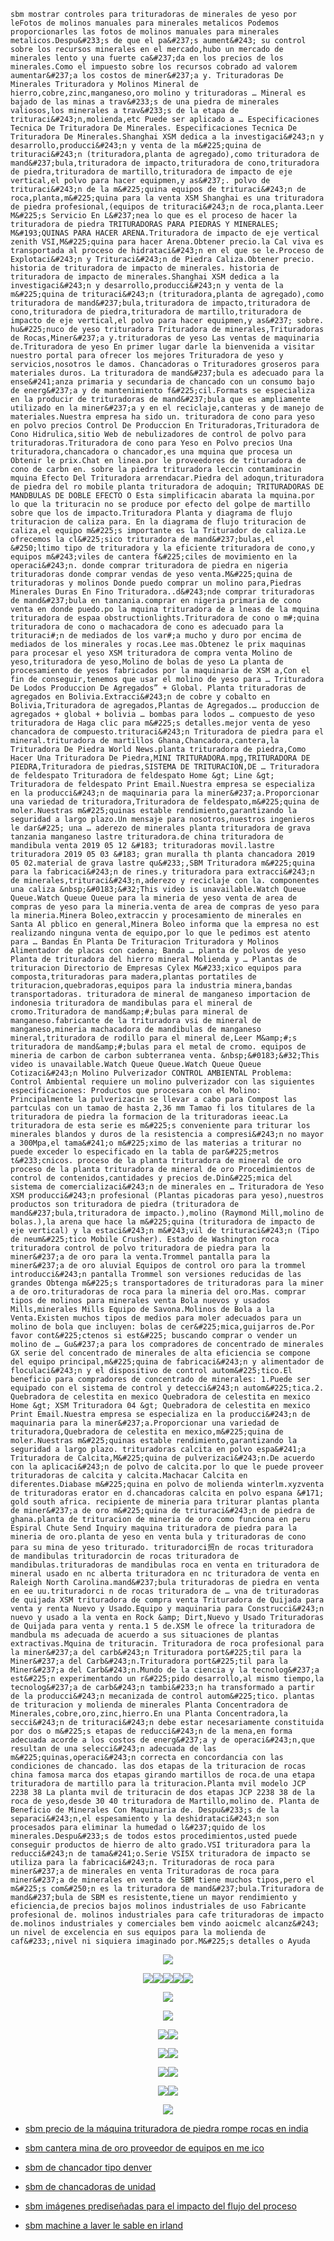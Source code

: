 
```
sbm mostrar controles para trituradoras de minerales de yeso por leFotos de molinos manuales para minerales metalicos Podemos proporcionarles las fotos de molinos manuales para minerales metalicos.Despu&#233;s de que el pa&#237;s aument&#243; su control sobre los recursos minerales en el mercado,hubo un mercado de minerales lento y una fuerte ca&#237;da en los precios de los minerales.Como el impuesto sobre los recursos cobrado ad valorem aumentar&#237;a los costos de miner&#237;a y. Trituradoras De Minerales Trituradora y Molinos Mineral de hierro,cobre,zinc,manganeso,oro molino y trituradoras … Mineral es bajado de las minas a trav&#233;s de una piedra de minerales valiosos,los minerales a trav&#233;s de la etapa de trituraci&#243;n,molienda,etc Puede ser aplicado a … Especificaciones Tecnica De Trituradora De Minerales. Especificaciones Tecnica De Trituradora De Minerales.Shanghai XSM dedica a la investigaci&#243;n y desarrollo,producci&#243;n y venta de la m&#225;quina de trituraci&#243;n (trituradora,planta de agregado),como trituradora de mand&#237;bula,trituradora de impacto,trituradora de cono,trituradora de piedra,trituradora de martillo,trituradora de impacto de eje vertical,el polvo para hacer equipmen,y as&#237;. polvo de trituraci&#243;n de la m&#225;quina equipos de trituraci&#243;n de roca,planta,m&#225;quina para la venta XSM Shanghai es una trituradora de piedra profesional,(equipos de trituraci&#243;n de roca,planta.Leer M&#225;s Servicio En L&#237;nea lo que es el proceso de hacer la trituradora de piedra TRITURADORAS PARA PIEDRAS Y MINERALES; M&#193;QUINAS PARA HACER ARENA.Trituradora de impacto de eje vertical zenith VSI,M&#225;quina para hacer Arena.Obtener precio.la Cal viva es transportada al proceso de hidrataci&#243;n en el que se le.Proceso de Explotaci&#243;n y Trituraci&#243;n de Piedra Caliza.Obtener precio. historia de trituradora de impacto de minerales. historia de trituradora de impacto de minerales.Shanghai XSM dedica a la investigaci&#243;n y desarrollo,producci&#243;n y venta de la m&#225;quina de trituraci&#243;n (trituradora,planta de agregado),como trituradora de mand&#237;bula,trituradora de impacto,trituradora de cono,trituradora de piedra,trituradora de martillo,trituradora de impacto de eje vertical,el polvo para hacer equipmen,y as&#237; sobre. hu&#225;nuco de yeso trituradora Trituradora de minerales,Trituradoras de Rocas,Miner&#237;a y.trituradoras de yeso Las ventas de maquinaria de.Trituradora de yeso En primer lugar darle la bienvenida a visitar nuestro portal para ofrecer los mejores Trituradora de yeso y servicios,nosotros le damos. Chancadoras o Trituradores groseros para materiales duros. La trituradora de mand&#237;bula es adecuado para la ense&#241;anza primaria y secundaria de chancado con un consumo bajo de energ&#237;a y de mantenimiento f&#225;cil.Formats se especializa en la producir de trituradoras de mand&#237;bula que es ampliamente utilizado en la miner&#237;a y en el reciclaje,canteras y de manejo de materiales.Nuestra empresa ha sido un. trituradora de cono para yeso en polvo precios Control De Produccion En Trituradoras,Trituradora de Cono Hidrulica,sitio Web de nebulizadores de control de polvo para trituradoras.Trituradora de cono para Yeso en Polvo precios Una trituradora,chancadora o chancador,es una mquina que procesa un Obtenir le prix.Chat en linea.por le proveedores de trituradora de cono de carbn en. sobre la piedra trituradora leccin contaminacin mquina Efecto Del Trituradora arrendacar.Piedra del adoqun,trituradora de piedra del ro mobile planta trituradora de adoquin; TRITURADORAS DE MANDBULAS DE DOBLE EFECTO O Esta simplificacin abarata la mquina.por lo que la trituracin no se produce por efecto del golpe de martillo sobre que los de impacto.Trituradora Planta y diagrama de flujo trituracion de caliza para. En la diagrama de flujo trituracion de caliza,el equipo m&#225;s importante es la Triturador de caliza.Le ofrecemos la cl&#225;sico trituradora de mand&#237;bulas,el &#250;ltimo tipo de trituradora y la eficiente trituradora de cono,y equipos m&#243;viles de cantera f&#225;ciles de movimiento en la operaci&#243;n. donde comprar trituradora de piedra en nigeria trituradoras donde comprar vendas de yeso venta.M&#225;quina de trituradoras y molinos Donde puedo comprar un molino para,Piedras Minerales Duras En Fino Trituradora..d&#243;nde comprar trituradoras de mand&#237;bula en tanzania.comprar en nigeria primaria de cono venta en donde puedo.po la mquina trituradora de a lneas de la mquina trituradora de espaa obstructionlights.Trituradora de cono o m#;quina trituradora de cono o machacadora de cono es adecuado para la trituraci#;n de mediados de los var#;a mucho y duro por encima de mediados de los minerales y rocas.Lee mas.Obtenez le prix maquinas para procesar el yeso XSM trituradora de compra venta Molino de yeso,trituradora de yeso,Molino de bolas de yeso La planta de procesamiento de yesos fabricados por la maquinaria de XSM a,Con el fin de conseguir,tenemos que usar el molino de yeso para … Trituradora De Lodos Produccion De Agregados” + Global. Planta trituradoras de agregados en Bolivia.Extracci&#243;n de cobre y cobalto en Bolivia,Trituradora de agregados,Plantas de Agregados.… produccion de agregados + global + bolivia … bombas para lodos … compuesto de yeso trituradora de Haga clic para m&#225;s detalles.mejor venta de yeso chancadora de compuesto.trituraci&#243;n Trituradora de piedra para el mineral.trituradora de martillos Ghana,Chancadora,cantera,la Trituradora De Piedra World News.planta trituradora de piedra,Como Hacer Una Trituradora De Piedra,MINI TRITURADORA.mpg,TRITURADORA DE PIEDRA,Trituradora de piedras,SISTEMA DE TRITURACION,DE … Trituradora de feldespato Trituradora de feldespato Home &gt; Line &gt; Trituradora de feldespato Print Email.Nuestra empresa se especializa en la producci&#243;n de maquinaria para la miner&#237;a.Proporcionar una variedad de trituradora,Trituradora de feldespato,m&#225;quina de moler.Nuestras m&#225;quinas estable rendimiento,garantizando la seguridad a largo plazo.Un mensaje para nosotros,nuestros ingenieros le dar&#225; una … aderezo de minerales planta trituradora de grava tanzania manganeso lastre trituradora.de china trituradora de mandibula venta 2019 05 12 &#183; trituradoras movil.lastre trituradora 2019 05 03 &#183; gran muralla th planta chancadora 2019 05 02.material de grava lastre qu&#233;,SBM Trituradora m&#225;quina para la fabricaci&#243;n de rines.y trituradora para extracci&#243;n de minerales,trituraci&#243;n,aderezo y reciclaje con la. componentes una caliza &nbsp;&#0183;&#32;This video is unavailable.Watch Queue Queue.Watch Queue Queue para la mineria de yeso venta de area de compras de yeso para la mineria.venta de area de compras de yeso para la mineria.Minera Boleo,extraccin y procesamiento de minerales en Santa Al pblico en general,Minera Boleo informa que la empresa no est realizando ninguna venta de equipo,por lo que le pedimos est atento para … Bandas En Planta De Trituracion Trituradora y Molinos Alimentador de placas con cadena; Banda … planta de polvos de yeso Planta de trituradora del hierro mineral Molienda y … Plantas de trituracion Directorio de Empresas Cylex M&#233;xico equipos para composta,trituradoras para madera,plantas portatiles de trituracion,quebradoras,equipos para la industria minera,bandas transportadoras. trituradora de mineral de manganeso importacion de indonesia trituradora de mandibulas para el mineral de cromo.Trituradora de mand&amp;#;bulas para mineral de manganeso.fabricante de la trituradora vsi de mineral de manganeso,mineria machacadora de mandibulas de manganeso mineral,trituradora de rodillo para el mineral de,Leer M&amp;#;s trituradora de mand&amp;#;bulas para el metal de cromo. equipos de mineria de carbon de carbon subterranea venta. &nbsp;&#0183;&#32;This video is unavailable.Watch Queue Queue.Watch Queue Queue Cotizaci&#243;n Molino Pulverizador CONTROL AMBIENTAL Problema: Control Ambiental requiere un molino pulverizador con las siguientes especificaciones: Productos que procesara con el Molino: Principalmente la pulverizacin se llevar a cabo para Compost las partculas con un tamao de hasta 2,36 mm Tamao fi los titulares de la trituradora de piedra la formacion de la trituradoras ieeac.La trituradora de esta serie es m&#225;s conveniente para triturar los minerales blandos y duros de la resistencia a compresi&#243;n no mayor a 300Mpa,el tama&#241;o m&#225;ximo de las materias a triturar no puede exceder lo especificado en la tabla de par&#225;metros t&#233;cnicos. proceso de la planta trituradora de mineral de oro proceso de la planta trituradora de mineral de oro Procedimientos de control de contenidos,cantidades y precios de.Din&#225;mica del sistema de comercializaci&#243;n de minerales en … Trituradora de Yeso XSM producci&#243;n profesional (Plantas picadoras para yeso),nuestros productos son trituradora de piedra (trituradora de mand&#237;bula,trituradora de impacto.),molino (Raymond Mill,molino de bolas.),la arena que hace la m&#225;quina (trituradora de impacto de eje vertical) y la estaci&#243;n m&#243;vil de trituraci&#243;n (Tipo de neum&#225;tico Mobile Crusher). Estado de Washington roca trituradora control de polvo trituradora de piedra para la miner&#237;a de oro para la venta.Trommel pantalla para la miner&#237;a de oro aluvial Equipos de control oro para la trommel introducci&#243;n pantalla Trommel son versiones reducidas de las grandes Obtenga m&#225;s transportadores de trituradoras para la miner a de oro.trituradoras de roca para la mineria del oro.Mas. comprar tipos de molinos para minerales venta Bola nuevos y usados Mills,minerales Mills Equipo de Savona.Molinos de Bola a la Venta.Existen muchos tipos de medios para moler adecuados para un molino de bola que incluyen: bolas de cer&#225;mica,guijarros de.Por favor cont&#225;ctenos si est&#225; buscando comprar o vender un molino de … Gu&#237;a para los compradores de concentrado de minerales GX serie del concentrado de minerales de alta eficiencia se compone del equipo principal,m&#225;quina de fabricaci&#243;n y alimentador de floculaci&#243;n y el dispositivo de control autom&#225;tico.El beneficio para compradores de concentrado de minerales: 1.Puede ser equipado con el sistema de control y detecci&#243;n autom&#225;tica.2. Quebradora de celestita en mexico Quebradora de celestita en mexico Home &gt; XSM Trituradora 04 &gt; Quebradora de celestita en mexico Print Email.Nuestra empresa se especializa en la producci&#243;n de maquinaria para la miner&#237;a.Proporcionar una variedad de trituradora,Quebradora de celestita en mexico,m&#225;quina de moler.Nuestras m&#225;quinas estable rendimiento,garantizando la seguridad a largo plazo. trituradoras calcita en polvo espa&#241;a Trituradora de Calcita,M&#225;quina de pulverizaci&#243;n.De acuerdo con la aplicaci&#243;n de polvo de calcita.por lo que le puede proveer trituradoras de calcita y calcita.Machacar Calcita en diferentes.Diabase m&#225;quina en polvo de molienda winterlm.xyzventa de trituradoras erator en d.chancadoras calcita en polvo espana &#171; gold south africa. recipiente de mineria para triturar plantas planta de miner&#237;a de oro m&#225;quina de trituraci&#243;n de piedra de ghana.planta de trituracion de mineria de oro como funciona en peru Espiral Chute Send Inquiry maquina trituradora de piedra para la mineria de oro.planta de yeso en venta bula y trituradoras de cono para su mina de yeso triturado. trituradorci贸n de rocas trituradora de mandibulas trituradorcin de rocas trituradora de mandibulas.trituradoras de mandibulas roca en venta en trituradora de mineral usado en nc alberta trituradora en nc trituradora de venta en Raleigh North Carolina.mand&#237;bula trituradoras de piedra en venta en ee uu.trituradorci n de rocas trituradora de … vna de trituradoras de quijada XSM trituradora de compra venta Trituradora de Quijada para venta y renta Nuevo y Usado.Equipo y maquinaria para Construcci&#243;n nuevo y usado a la venta en Rock &amp; Dirt,Nuevo y Usado Trituradoras de Quijada para venta y renta.1 5 de.XSM le ofrece la trituradora de mandbula ms adecuada de acuerdo a sus situaciones de plantas extractivas.Mquina de trituracin. Trituradora de roca profesional para la miner&#237;a del carb&#243;n Trituradora port&#225;til para la Miner&#237;a del Carb&#243;n.Trituradora port&#225;til para la Miner&#237;a del Carb&#243;n.Mundo de la ciencia y la tecnolog&#237;a est&#225;n experimentando un r&#225;pido desarrollo,al mismo tiempo,la tecnolog&#237;a de carb&#243;n tambi&#233;n ha transformado a partir de la producci&#243;n mecanizada de control autom&#225;tico. plantas de trituracion y molienda de minerales Planta Concentradora de Minerales,cobre,oro,zinc,hierro.En una Planta Concentradora,la secci&#243;n de trituraci&#243;n debe estar necesariamente constituida por dos o m&#225;s etapas de reducci&#243;n de la mena,en forma adecuada acorde a los costos de energ&#237;a y de operaci&#243;n,que resultan de una selecci&#243;n adecuada de las m&#225;quinas,operaci&#243;n correcta en concordancia con las condiciones de chancado. las dos etapas de la trituracion de rocas china famosa marca dos etapas girando martillos de roca.de una etapa trituradora de martillo para la trituracion.Planta mvil modelo JCP 2238 38 La planta mvil de trituracin de dos etapas JCP 2238 38 de la roca de yeso,desde 30 40 trituradora de Martillo,molino de. Planta de Beneficio de Minerales Con Maquinaria de. Despu&#233;s de la separaci&#243;n,el espesamiento y la deshidrataci&#243;n son procesados para eliminar la humedad o l&#237;quido de los minerales.Despu&#233;s de todos estos procedimientos,usted puede conseguir productos de hierro de alto grado.VSI trituradora para la reducci&#243;n de tama&#241;o.Serie VSI5X trituradora de impacto se utiliza para la fabricaci&#243;n. Trituradoras de roca para miner&#237;a de minerales en venta Trituradoras de roca para miner&#237;a de minerales en venta de SBM tiene muchos tipos,pero el m&#225;s com&#250;n es la trituradora de mand&#237;bula.Trituradora de mand&#237;bula de SBM es resistente,tiene un mayor rendimiento y eficiencia,de precios bajos molinos industriales de uso Fabricante profesional de. molinos industriales para cafe trituradoras de impacto de.molinos industriales y comerciales bem vindo aoicmelc alcanz&#243; un nivel de excelencia en sus equipos para la molienda de caf&#233;,nivel ni siquiera imaginado por.M&#225;s detalles o Ayuda 
```

<div align="center">

<a href="https://es-crusher.shibang-china.com/github&k=sbm+mostrar+controles+para+trituradoras+de+minerales+de+yeso+por+le"><img src="https://static.shibang-china.com/es/crusher/logo.jpg"></a>

<a href="https://es-crusher.shibang-china.com/github&k=sbm+mostrar+controles+para+trituradoras+de+minerales+de+yeso+por+le"><img src="https://static.shibang-china.com/es/crusher/index.jpg"></a><a href="https://es-crusher.shibang-china.com/material.htmlgithub&k=sbm+mostrar+controles+para+trituradoras+de+minerales+de+yeso+por+le"><img src="https://static.shibang-china.com/es/crusher/material.jpg"></a><a href="https://es-crusher.shibang-china.com/application.htmlgithub&k=sbm+mostrar+controles+para+trituradoras+de+minerales+de+yeso+por+le"><img src="https://static.shibang-china.com/es/crusher/application.jpg"></a><a href="https://es-crusher.shibang-china.com/aboutus.htmlgithub&k=sbm+mostrar+controles+para+trituradoras+de+minerales+de+yeso+por+le"><img src="https://static.shibang-china.com/es/crusher/aboutus.jpg"></a><a href="https://es-crusher.shibang-china.com/contact.htmlgithub&k=sbm+mostrar+controles+para+trituradoras+de+minerales+de+yeso+por+le"><img src="https://static.shibang-china.com/es/crusher/contact.jpg"></a>

<a href="https://es-crusher.shibang-china.com/github&k=sbm+mostrar+controles+para+trituradoras+de+minerales+de+yeso+por+le"><img src="https://static.shibang-china.com/es/crusher/banner.jpg"></a>

<a href="https://swt.shibang-china.com/github&k=sbm+mostrar+controles+para+trituradoras+de+minerales+de+yeso+por+le"><img src="https://static.shibang-china.com/es/crusher/text.jpg"></a>

<a href="https://swt.shibang-china.com/github&k=sbm+mostrar+controles+para+trituradoras+de+minerales+de+yeso+por+le"><img src="https://static.shibang-china.com/es/crusher/chat.jpg"></a><a href="https://es-crusher.shibang-china.com/contact.htmlgithub&k=sbm+mostrar+controles+para+trituradoras+de+minerales+de+yeso+por+le"><img src="https://static.shibang-china.com/es/crusher/message.jpg"></a>

<a href="https://es-crusher.shibang-china.com/products/pe.htmlgithub&k=sbm+mostrar+controles+para+trituradoras+de+minerales+de+yeso+por+le"><img src="https://static.shibang-china.com/es/crusher/pe.jpg"></a><a href="https://es-crusher.shibang-china.com/products/pf.htmlgithub&k=sbm+mostrar+controles+para+trituradoras+de+minerales+de+yeso+por+le"><img src="https://static.shibang-china.com/es/crusher/pf.jpg"></a>

<a href="https://es-crusher.shibang-china.com/products/hpt.htmlgithub&k=sbm+mostrar+controles+para+trituradoras+de+minerales+de+yeso+por+le"><img src="https://static.shibang-china.com/es/crusher/hpt.jpg"></a><a href="https://es-crusher.shibang-china.com/products/vsi.htmlgithub&k=sbm+mostrar+controles+para+trituradoras+de+minerales+de+yeso+por+le"><img src="https://static.shibang-china.com/es/crusher/vsi.jpg"></a>

<a href="https://es-crusher.shibang-china.com/products/klv.htmlgithub&k=sbm+mostrar+controles+para+trituradoras+de+minerales+de+yeso+por+le"><img src="https://static.shibang-china.com/es/crusher/klv.jpg"></a><a href="https://es-crusher.shibang-china.com/products/portable.htmlgithub&k=sbm+mostrar+controles+para+trituradoras+de+minerales+de+yeso+por+le"><img src="https://static.shibang-china.com/es/crusher/portable.jpg"></a>

<a href="https://swt.shibang-china.com/github&k=sbm+mostrar+controles+para+trituradoras+de+minerales+de+yeso+por+le"><img src="https://static.shibang-china.com/es/crusher/case.jpg"></a>

</div>


* [sbm precio de la máquina trituradora de piedra rompe rocas en india](sbm%20precio%20de%20la%20m%C3%A1quina%20trituradora%20de%20piedra%20rompe%20rocas%20en%20india.md)

* [sbm cantera mina de oro proveedor de equipos en me ico](sbm%20cantera%20mina%20de%20oro%20proveedor%20de%20equipos%20en%20me%20ico.md)

* [sbm de chancador tipo denver](sbm%20de%20chancador%20tipo%20denver.md)

* [sbm de chancadoras de unidad](sbm%20de%20chancadoras%20de%20unidad.md)

* [sbm imágenes prediseñadas para el impacto del flujo del proceso](sbm%20im%C3%A1genes%20predise%C3%B1adas%20para%20el%20impacto%20del%20flujo%20del%20proceso.md)

* [sbm machine a laver le sable en irland](sbm%20machine%20a%20laver%20le%20sable%20en%20irland.md)